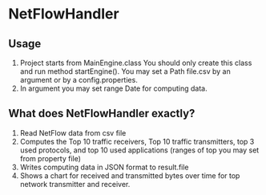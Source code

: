 # NetFlowHandler

## Usage
1. Project starts from MainEngine.class You should only create this class and run method startEngine(). 
You may set a Path file.csv by an argument or by a config.properties.
2. In argument you may set range Date for computing data.

## What does NetFlowHandler exactly?
1. Read NetFlow data from csv file
2. Computes the Top 10 traffic receivers, Top 10 traffic transmitters, top 3 used protocols, and top 10 used applications (ranges of top you may set from property file)
3. Writes computing data in JSON format to result.file
4. Shows a chart for received and transmitted bytes over time for top network transmitter and receiver.
